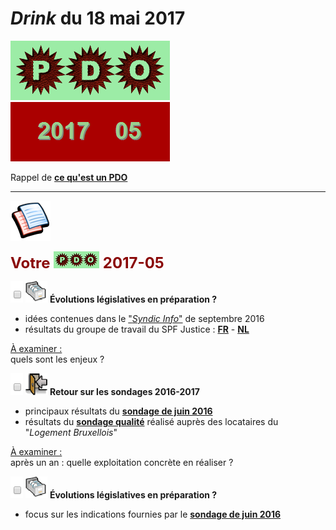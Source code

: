 # *Drink* du 18 mai 2017

![](PDO.png) ![](2017-05.gif)

Rappel de [**ce qu'est un PDO**](https://brab80webscom.github.io/facebookfeeds/Drink_20170330/PDO_definition.html)

---

![](pages.png)

<b><font size="5" color="#8A0808">Votre <img src="PDO_small.png"> 2017-05</font></b>

![](vide.png) ![](newPDOfile.png) **&Eacute;volutions législatives en préparation ?**  
* idées contenues dans le ["*Syndic Info*"](Syndic_Info_48.pdf) de septembre 2016  
* résultats du groupe de travail du SPF Justice : [**FR**](https://cdn.nimbu.io/s/1jn2gqe/assets/Mede-eigendom_beleidsaanbeveling_FR_Spreads.pdf) - [**NL**](https://cdn.nimbu.io/s/1jn2gqe/assets/Mede-eigendom_beleidsaanbeveling_NL_Spreads.pdf)

<u>&Agrave; examiner :</u>  
quels sont les enjeux ?  

![](vide.png) ![](ForUs.png) **Retour sur les sondages 2016-2017**  

* principaux résultats du [**sondage de juin 2016**](https://drive.google.com/file/d/0B_p7giU0NqM8d1VKdmJaZEF6Tk0/preview)  
* résultats du [**sondage qualité**](LBW_02_extraits.pdf) réalisé auprès des locataires du "*Logement Bruxellois*"

<u>&Agrave; examiner :</u>  
après un an : quelle exploitation concrète en réaliser ?  

![](vide.png) ![](newPDOfile.png) **&Eacute;volutions législatives en préparation ?**  
* focus sur les indications fournies par le [**sondage de juin 2016**](focusVelo.png)  
